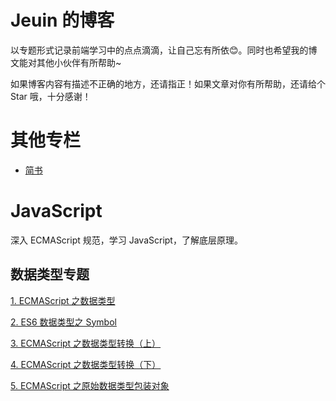 # Jeuin 的博客
以专题形式记录前端学习中的点点滴滴，让自己忘有所依:blush:。同时也希望我的博文能对其他小伙伴有所帮助~

如果博客内容有描述不正确的地方，还请指正！如果文章对你有所帮助，还请给个 Star 哦，十分感谢！

# 其他专栏
- [简书](https://www.jianshu.com/u/08e3501ff8fb)

# JavaScript
深入 ECMAScript 规范，学习 JavaScript，了解底层原理。

## 数据类型专题

[1. ECMAScript 之数据类型](https://github.com/jejuin/Blog/issues/18)

[2. ES6 数据类型之 Symbol](https://github.com/jejuin/Blog/issues/23)

[3. ECMAScript 之数据类型转换（上）](https://github.com/jejuin/Blog/issues/19)

[4. ECMAScript 之数据类型转换（下）](https://github.com/jejuin/Blog/issues/20)

[5. ECMAScript 之原始数据类型包装对象](https://github.com/jejuin/Blog/issues/21)

